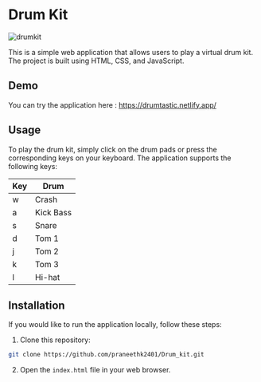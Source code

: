 # Drum Kit

![drumkit](https://github.com/praneethk2401/Drum_kit/assets/69918295/3aa65560-f74c-483a-b252-e4184948eb9a)


This is a simple web application that allows users to play a virtual drum kit. The project is built using HTML, CSS, and JavaScript.

## Demo

You can try the application here : https://drumtastic.netlify.app/

## Usage

To play the drum kit, simply click on the drum pads or press the corresponding keys on your keyboard. The application supports the following keys:

| Key | Drum |
| --- | --- |
| w | Crash |
| a | Kick Bass |
| s | Snare |
| d | Tom 1 |
| j | Tom 2 |
| k | Tom 3 |
| l | Hi-hat |

## Installation

If you would like to run the application locally, follow these steps:

1. Clone this repository:

```bash
git clone https://github.com/praneethk2401/Drum_kit.git
```

2. Open the `index.html` file in your web browser.

